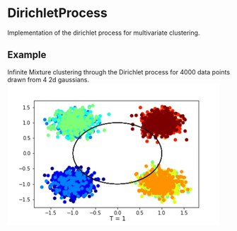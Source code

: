 # DirichletProcess
Implementation of the dirichlet process for multivariate clustering.

## Example
Infinite Mixture clustering through the Dirichlet process for $4000$ data points drawn from $4$ 2d gaussians.
![](/4000.gif)
